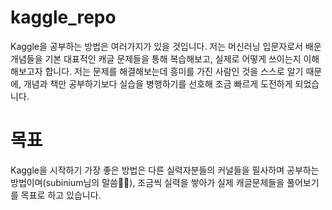 # kaggle_repo
Kaggle을 공부하는 방법은 여러가지가 있을 것입니다. 저는 머신러닝 입문자로서 배운 개념들을 기본 대표적인 캐글 문제들을 통해 복습해보고, 실제로 어떻게 쓰이는지 이해해보고자 합니다.
저는 문제를 해결해보는데 흥미를 가진 사람인 것을 스스로 알기 때문에, 개념과 책만 공부하기보다 실습을 병행하기를 선호해 조금 빠르게 도전하게 되었습니다.
# 목표
Kaggle을 시작하기 가장 좋은 방법은 다른 실력자분들의 커널들을 필사하며 공부하는 방법이며(subinium님의 말씀🙏🏻), 조금씩 실력을 쌓아가 실제 캐글문제들을 풀어보기를 목표로 하고 있습니다.


